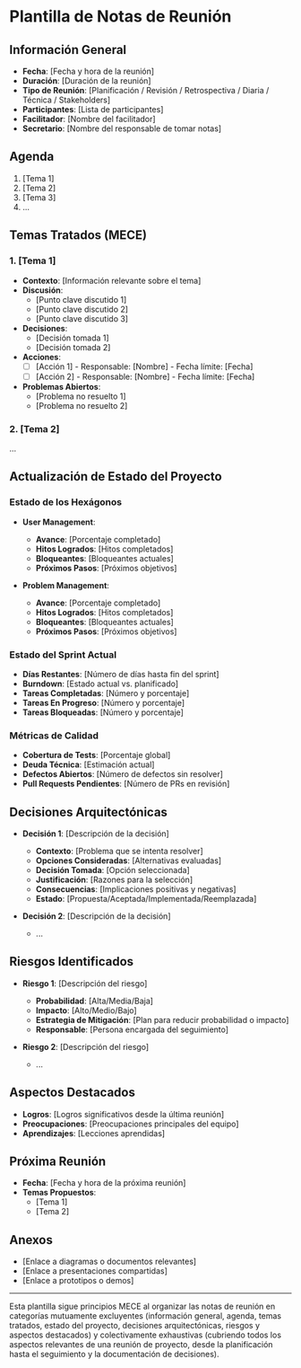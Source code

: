 # Plantilla de Notas de Reunión

## Información General
- **Fecha**: [Fecha y hora de la reunión]
- **Duración**: [Duración de la reunión]
- **Tipo de Reunión**: [Planificación / Revisión / Retrospectiva / Diaria / Técnica / Stakeholders]
- **Participantes**: [Lista de participantes]
- **Facilitador**: [Nombre del facilitador]
- **Secretario**: [Nombre del responsable de tomar notas]

## Agenda
1. [Tema 1]
2. [Tema 2]
3. [Tema 3]
4. ...

## Temas Tratados (MECE)

### 1. [Tema 1]
- **Contexto**: [Información relevante sobre el tema]
- **Discusión**:
  - [Punto clave discutido 1]
  - [Punto clave discutido 2]
  - [Punto clave discutido 3]
- **Decisiones**:
  - [Decisión tomada 1]
  - [Decisión tomada 2]
- **Acciones**:
  - [ ] [Acción 1] - Responsable: [Nombre] - Fecha límite: [Fecha]
  - [ ] [Acción 2] - Responsable: [Nombre] - Fecha límite: [Fecha]
- **Problemas Abiertos**:
  - [Problema no resuelto 1]
  - [Problema no resuelto 2]

### 2. [Tema 2]
...

## Actualización de Estado del Proyecto

### Estado de los Hexágonos
- **User Management**:
  - **Avance**: [Porcentaje completado]
  - **Hitos Logrados**: [Hitos completados]
  - **Bloqueantes**: [Bloqueantes actuales]
  - **Próximos Pasos**: [Próximos objetivos]

- **Problem Management**:
  - **Avance**: [Porcentaje completado]
  - **Hitos Logrados**: [Hitos completados]
  - **Bloqueantes**: [Bloqueantes actuales]
  - **Próximos Pasos**: [Próximos objetivos]

### Estado del Sprint Actual
- **Días Restantes**: [Número de días hasta fin del sprint]
- **Burndown**: [Estado actual vs. planificado]
- **Tareas Completadas**: [Número y porcentaje]
- **Tareas En Progreso**: [Número y porcentaje]
- **Tareas Bloqueadas**: [Número y porcentaje]

### Métricas de Calidad
- **Cobertura de Tests**: [Porcentaje global]
- **Deuda Técnica**: [Estimación actual]
- **Defectos Abiertos**: [Número de defectos sin resolver]
- **Pull Requests Pendientes**: [Número de PRs en revisión]

## Decisiones Arquitectónicas
- **Decisión 1**: [Descripción de la decisión]
  - **Contexto**: [Problema que se intenta resolver]
  - **Opciones Consideradas**: [Alternativas evaluadas]
  - **Decisión Tomada**: [Opción seleccionada]
  - **Justificación**: [Razones para la selección]
  - **Consecuencias**: [Implicaciones positivas y negativas]
  - **Estado**: [Propuesta/Aceptada/Implementada/Reemplazada]

- **Decisión 2**: [Descripción de la decisión]
  - ...

## Riesgos Identificados
- **Riesgo 1**: [Descripción del riesgo]
  - **Probabilidad**: [Alta/Media/Baja]
  - **Impacto**: [Alto/Medio/Bajo]
  - **Estrategia de Mitigación**: [Plan para reducir probabilidad o impacto]
  - **Responsable**: [Persona encargada del seguimiento]

- **Riesgo 2**: [Descripción del riesgo]
  - ...

## Aspectos Destacados
- **Logros**: [Logros significativos desde la última reunión]
- **Preocupaciones**: [Preocupaciones principales del equipo]
- **Aprendizajes**: [Lecciones aprendidas]

## Próxima Reunión
- **Fecha**: [Fecha y hora de la próxima reunión]
- **Temas Propuestos**: 
  - [Tema 1]
  - [Tema 2]

## Anexos
- [Enlace a diagramas o documentos relevantes]
- [Enlace a presentaciones compartidas]
- [Enlace a prototipos o demos]

---

Esta plantilla sigue principios MECE al organizar las notas de reunión en categorías mutuamente excluyentes (información general, agenda, temas tratados, estado del proyecto, decisiones arquitectónicas, riesgos y aspectos destacados) y colectivamente exhaustivas (cubriendo todos los aspectos relevantes de una reunión de proyecto, desde la planificación hasta el seguimiento y la documentación de decisiones). 